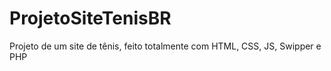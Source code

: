 # ProjetoSiteTenisBR
Projeto de um site de tênis, feito totalmente com HTML, CSS, JS, Swipper e PHP
